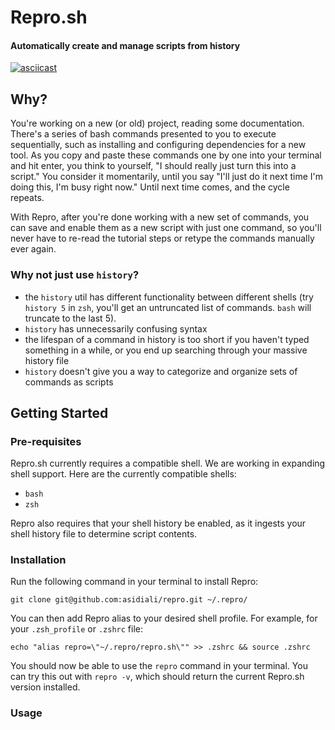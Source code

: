 # Repro.sh
#### Automatically create and manage scripts from history

[![asciicast](https://asciinema.org/a/418471.svg)](https://asciinema.org/a/418471)

## Why?

You're working on a new (or old) project, reading some documentation. There's a series of bash commands presented to you to execute sequentially, such as installing and configuring dependencies for a new tool. As you copy and paste these commands one by one into your terminal and hit enter, you think to yourself, "I should really just turn this into a script." You consider it momentarily, until you say "I'll just do it next time I'm doing this, I'm busy right now." Until next time comes, and the cycle repeats.

With Repro, after you're done working with a new set of commands, you can save and enable them as a new script with just one command, so you'll never have to re-read the tutorial steps or retype the commands manually ever again.

### Why not just use `history`?

- the `history` util has different functionality between different shells (try `history 5` in `zsh`, you'll get an untruncated list of commands. `bash` will truncate to the last 5). 
- `history` has unnecessarily confusing syntax
- the lifespan of a command in history is too short if you haven't typed something in a while, or you end up searching through your massive history file
- `history` doesn't give you a way to categorize and organize sets of commands as scripts

## Getting Started

### Pre-requisites

Repro.sh currently requires a compatible shell. We are working in expanding shell support. Here are the currently compatible shells:

- `bash`
- `zsh`

Repro also requires that your shell history be enabled, as it ingests your shell history file to determine script contents.

### Installation

Run the following command in your terminal to install Repro:

```
git clone git@github.com:asidiali/repro.git ~/.repro/
```

You can then add Repro alias to your desired shell profile. For example, for your `.zsh_profile` or `.zshrc` file:

```
echo "alias repro=\"~/.repro/repro.sh\"" >> .zshrc && source .zshrc
```

You should now be able to use the `repro` command in your terminal. You can try this out with `repro -v`, which should return the current Repro.sh version installed.

### Usage

